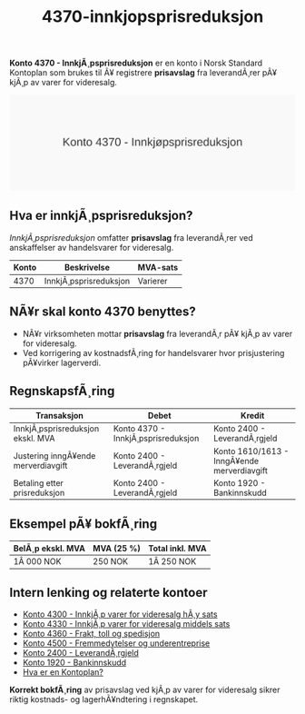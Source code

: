 ﻿---
title: "4370-innkjopsprisreduksjon"
meta_title: "4370-innkjopsprisreduksjon"
meta_description: "**Konto 4370 - InnkjÃ¸psprisreduksjon** er en konto i Norsk Standard Kontoplan som brukes til Ã¥ registrere **prisavslag** fra leverandÃ¸rer pÃ¥ kjÃ¸p av varer ..."
slug: 4370-innkjopsprisreduksjon
type: blog
layout: pages/single
---

**Konto 4370 - InnkjÃ¸psprisreduksjon** er en konto i Norsk Standard Kontoplan som brukes til Ã¥ registrere **prisavslag** fra leverandÃ¸rer pÃ¥ kjÃ¸p av varer for videresalg.

![Illustrasjon av konto 4370 InnkjÃ¸psprisreduksjon](4370-innkjopsprisreduksjon-image.svg)

## Hva er innkjÃ¸psprisreduksjon?

*InnkjÃ¸psprisreduksjon* omfatter **prisavslag** fra leverandÃ¸rer ved anskaffelser av handelsvarer for videresalg.

| Konto | Beskrivelse               | MVA-sats |
|-------|---------------------------|----------|
| 4370  | InnkjÃ¸psprisreduksjon     | Varierer |

## NÃ¥r skal konto 4370 benyttes?

* NÃ¥r virksomheten mottar **prisavslag** fra leverandÃ¸r pÃ¥ kjÃ¸p av varer for videresalg.
* Ved korrigering av kostnadsfÃ¸ring for handelsvarer hvor prisjustering pÃ¥virker lagerverdi.

## RegnskapsfÃ¸ring

| Transaksjon                             | Debet                                     | Kredit                                       |
|-----------------------------------------|-------------------------------------------|----------------------------------------------|
| InnkjÃ¸psprisreduksjon ekskl. MVA        | Konto 4370 - InnkjÃ¸psprisreduksjon        | Konto 2400 - LeverandÃ¸rgjeld                 |
| Justering inngÃ¥ende merverdiavgift      | Konto 2400 - LeverandÃ¸rgjeld              | Konto 1610/1613 - InngÃ¥ende merverdiavgift    |
| Betaling etter prisreduksjon            | Konto 2400 - LeverandÃ¸rgjeld              | Konto 1920 - Bankinnskudd                    |

## Eksempel pÃ¥ bokfÃ¸ring

| BelÃ¸p ekskl. MVA | MVA (25 %) | Total inkl. MVA |
|------------------|------------|-----------------|
| 1Â 000 NOK        | 250 NOK    | 1Â 250 NOK       |

## Intern lenking og relaterte kontoer

* [Konto 4300 - InnkjÃ¸p varer for videresalg hÃ¸y sats](/blogs/kontoplan/4300-innkjop-varer-for-videresalg-hoy-sats "Konto 4300 - InnkjÃ¸p varer for videresalg hÃ¸y sats")
* [Konto 4330 - InnkjÃ¸p varer for videresalg middels sats](/blogs/kontoplan/4330-innkjop-varer-for-videresalg-middels-sats "Konto 4330 - InnkjÃ¸p varer for videresalg middels sats")
* [Konto 4360 - Frakt, toll og spedisjon](/blogs/kontoplan/4360-frakt-toll-og-spedisjon "Konto 4360 - Frakt, toll og spedisjon")
* [Konto 4500 - Fremmedytelser og underentreprise](/blogs/kontoplan/4500-fremmedytelser-og-underentreprise "Konto 4500 - Fremmedytelser og underentreprise")
* [Konto 2400 - LeverandÃ¸rgjeld](/blogs/kontoplan/2400-leverandorgjeld "Konto 2400 - LeverandÃ¸rgjeld")
* [Konto 1920 - Bankinnskudd](/blogs/kontoplan/1920-bankinnskudd "Konto 1920 - Bankinnskudd")
* [Hva er en Kontoplan?](/blogs/regnskap/hva-er-kontoplan "Hva er en Kontoplan? Komplett Guide til Kontoplaner i Norsk Regnskap")

**Korrekt bokfÃ¸ring** av prisavslag ved kjÃ¸p av varer for videresalg sikrer riktig kostnads- og lagerhÃ¥ndtering i regnskapet.
